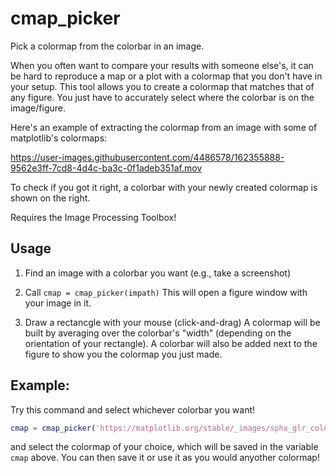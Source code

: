 # cmap_picker

Pick a colormap from the colorbar in an image.

When you often want to compare your results with someone else's, it can be hard to reproduce a map or a plot with a colormap that you don't have in your setup. This tool allows you to create a colormap that matches that of any figure. You just have to accurately select where the colorbar is on the image/figure.

Here's an example of extracting the colormap from an image with some of matplotlib's colormaps:

https://user-images.githubusercontent.com/4486578/162355888-9562e3ff-7cd8-4d4c-ba3c-0f1adeb351af.mov

To check if you got it right, a colorbar with your newly created colormap is shown on the right.

Requires the Image Processing Toolbox!

## Usage

1. Find an image with a colorbar you want (e.g., take a screenshot)

2. Call `cmap = cmap_picker(impath)`
   This will open a figure window with your image in it.

3. Draw a rectancgle with your mouse (click-and-drag)
   A colormap will be built by averaging over the colorbar's "width"
   (depending on the orientation of your rectangle).
   A colorbar will also be added next to the figure to show you the colormap
   you just made.

## Example:

Try this command and select whichever colorbar you want!

```matlab
cmap = cmap_picker('https://matplotlib.org/stable/_images/sphx_glr_colormaps_001_2_0x.png');
```

and select the colormap of your choice, which will be saved in the variable `cmap` above. You can then save it or use it as you would anyother colormap!



